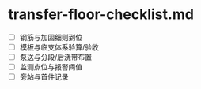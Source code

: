# transfer-floor-checklist.md

- [ ] 钢筋与加固细则到位
- [ ] 模板与临支体系验算/验收
- [ ] 泵送与分段/后浇带布置
- [ ] 监测点位与报警阈值
- [ ] 旁站与首件记录
